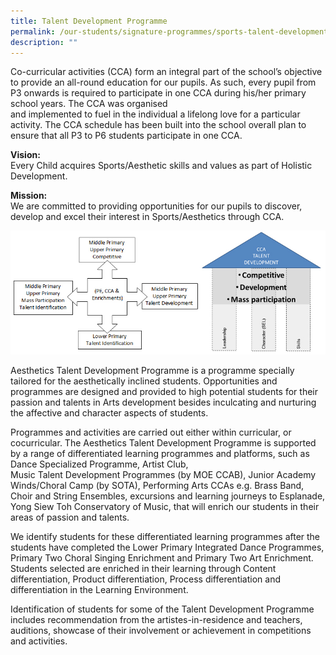 ```yaml
---
title: Talent Development Programme
permalink: /our-students/signature-programmes/sports-talent-development-programme/
description: ""
---
```



<p>Co-curricular activities (CCA) form an integral part of the school&rsquo;s objective to provide an all-round education for our pupils. As such, every pupil from P3 onwards is required to participate in one CCA during his/her primary school years. The CCA was organised<br />and implemented to fuel in the individual a lifelong love for a particular activity. The CCA schedule has been built into the school overall plan to ensure that all P3 to P6 students participate in one CCA.</p>
<p><strong>Vision:</strong><br />Every Child acquires Sports/Aesthetic skills and values as part of Holistic Development.</p>
<p><strong>Mission:</strong><br />We are committed to providing opportunities for our pupils to discover, develop and excel their interest in Sports/Aesthetics through CCA.</p>
<img src="/images/img_sports_aesthetics_dev_programme.jpg">
<p>Aesthetics Talent Development Programme is a programme specially tailored for the aesthetically inclined students. Opportunities and programmes are designed and provided to high potential students for their passion and talents in Arts development besides inculcating and nurturing the affective and character aspects of students.</p>
<p>Programmes and activities are carried out either within curricular, or cocurricular. The Aesthetics Talent Development Programme is supported by a range of differentiated learning programmes and platforms, such as Dance Specialized Programme, Artist Club,<br />Music Talent Development Programmes (by MOE CCAB), Junior Academy Winds/Choral Camp (by SOTA), Performing Arts CCAs e.g. Brass Band, Choir and String Ensembles, excursions and learning journeys to Esplanade, Yong Siew Toh Conservatory of Music, that will enrich our students in their areas of passion and talents.</p>
<p>We identify students for these differentiated learning programmes after the students have completed the Lower Primary Integrated Dance Programmes, Primary Two Choral Singing Enrichment and Primary Two Art Enrichment. Students selected are enriched in their learning through Content differentiation, Product differentiation, Process differentiation and differentiation in the Learning Environment.</p>
<p>Identification of students for some of the Talent Development Programme includes recommendation from the artistes-in-residence and teachers, auditions, showcase of their involvement or achievement in competitions and activities.</p>